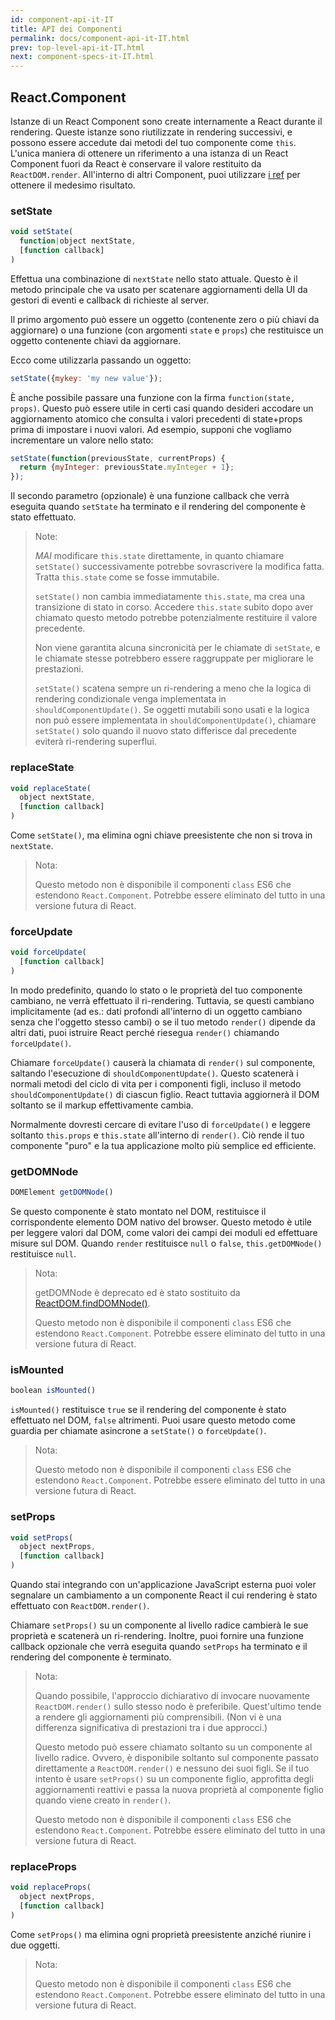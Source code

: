 ```yaml
---
id: component-api-it-IT
title: API dei Componenti
permalink: docs/component-api-it-IT.html
prev: top-level-api-it-IT.html
next: component-specs-it-IT.html
---
```


## React.Component

Istanze di un React Component sono create internamente a React durante il rendering. Queste istanze sono riutilizzate in rendering successivi, e possono essere accedute dai metodi del tuo componente come `this`. L'unica maniera di ottenere un riferimento a una istanza di un React Component fuori da React è conservare il valore restituito da `ReactDOM.render`. All'interno di altri Component, puoi utilizzare [i ref](/react/docs/more-about-refs.html) per ottenere il medesimo risultato.


### setState

```javascript
void setState(
  function|object nextState,
  [function callback]
)
```
Effettua una combinazione di `nextState` nello stato attuale. Questo è il metodo principale che va usato per scatenare aggiornamenti della UI da gestori di eventi e callback di richieste al server.

Il primo argomento può essere un oggetto (contenente zero o più chiavi da aggiornare) o una funzione (con argomenti `state` e `props`) che restituisce un oggetto contenente chiavi da aggiornare.

Ecco come utilizzarla passando un oggetto:

```javascript
setState({mykey: 'my new value'});
```

È anche possibile passare una funzione con la firma `function(state, props)`. Questo può essere utile in certi casi quando desideri accodare un aggiornamento atomico che consulta i valori precedenti di state+props prima di impostare i nuovi valori. Ad esempio, supponi che vogliamo incrementare un valore nello stato:

```javascript
setState(function(previousState, currentProps) {
  return {myInteger: previousState.myInteger + 1};
});
```

Il secondo parametro (opzionale) è una funzione callback che verrà eseguita quando `setState` ha terminato e il rendering del componente è stato effettuato.

> Note:
>
> *MAI* modificare `this.state` direttamente, in quanto chiamare `setState()` successivamente potrebbe sovrascrivere la modifica fatta. Tratta `this.state` come se fosse immutabile.
>
> `setState()` non cambia immediatamente `this.state`, ma crea una transizione di stato in corso. Accedere `this.state` subito dopo aver chiamato questo metodo potrebbe potenzialmente restituire il valore precedente.
>
> Non viene garantita alcuna sincronicità per le chiamate di `setState`, e le chiamate stesse potrebbero essere raggruppate per migliorare le prestazioni.
>
> `setState()` scatena sempre un ri-rendering a meno che la logica di rendering condizionale venga implementata in `shouldComponentUpdate()`. Se oggetti mutabili sono usati e la logica non può essere implementata in `shouldComponentUpdate()`, chiamare `setState()` solo quando il nuovo stato differisce dal precedente eviterà ri-rendering superflui.


### replaceState

```javascript
void replaceState(
  object nextState,
  [function callback]
)
```

Come `setState()`, ma elimina ogni chiave preesistente che non si trova in `nextState`.

> Nota:
>
> Questo metodo non è disponibile il componenti `class` ES6 che estendono `React.Component`. Potrebbe essere eliminato del tutto in una versione futura di React.


### forceUpdate

```javascript
void forceUpdate(
  [function callback]
)
```

In modo predefinito, quando lo stato o le proprietà del tuo componente cambiano, ne verrà effettuato il ri-rendering. Tuttavia, se questi cambiano implicitamente (ad es.: dati profondi all'interno di un oggetto cambiano senza che l'oggetto stesso cambi) o se il tuo metodo `render()` dipende da altri dati, puoi istruire React perché riesegua `render()` chiamando `forceUpdate()`.

Chiamare `forceUpdate()` causerà la chiamata di `render()` sul componente, saltando l'esecuzione di `shouldComponentUpdate()`. Questo scatenerà i normali metodi del ciclo di vita per i componenti figli, incluso il metodo `shouldComponentUpdate()` di ciascun figlio. React tuttavia aggiornerà il DOM soltanto se il markup effettivamente cambia.

Normalmente dovresti cercare di evitare l'uso di `forceUpdate()` e leggere soltanto `this.props` e `this.state` all'interno di `render()`. Ciò rende il tuo componente "puro" e la tua applicazione molto più semplice ed efficiente.


### getDOMNode

```javascript
DOMElement getDOMNode()
```

Se questo componente è stato montato nel DOM, restituisce il corrispondente elemento DOM nativo del browser. Questo metodo è utile per leggere valori dal DOM, come valori dei campi dei moduli ed effettuare misure sul DOM. Quando `render` restituisce `null` o `false`, `this.getDOMNode()` restituisce `null`.

> Nota:
>
> getDOMNode è deprecato ed è stato sostituito da [ReactDOM.findDOMNode()](/react/docs/top-level-api.html#reactdom.finddomnode).
>
> Questo metodo non è disponibile il componenti `class` ES6 che estendono `React.Component`. Potrebbe essere eliminato del tutto in una versione futura di React.


### isMounted

```javascript
boolean isMounted()
```

`isMounted()` restituisce `true` se il rendering del componente è stato effettuato nel DOM, `false` altrimenti. Puoi usare questo metodo come guardia per chiamate asincrone a `setState()` o `forceUpdate()`.

> Nota:
>
> Questo metodo non è disponibile il componenti `class` ES6 che estendono `React.Component`. Potrebbe essere eliminato del tutto in una versione futura di React.


### setProps

```javascript
void setProps(
  object nextProps,
  [function callback]
)
```

Quando stai integrando con un'applicazione JavaScript esterna puoi voler segnalare un cambiamento a un componente React il cui rendering è stato effettuato con `ReactDOM.render()`.

Chiamare `setProps()` su un componente al livello radice cambierà le sue proprietà e scatenerà un ri-rendering. Inoltre, puoi fornire una funzione callback opzionale che verrà eseguita quando `setProps` ha terminato e il rendering del componente è terminato.

> Nota:
>
> Quando possibile, l'approccio dichiarativo di invocare nuovamente `ReactDOM.render()` sullo stesso nodo è preferibile. Quest'ultimo tende a rendere gli aggiornamenti più comprensibili. (Non vi è una differenza significativa di prestazioni tra i due approcci.)
>
> Questo metodo può essere chiamato soltanto su un componente al livello radice. Ovvero, è disponibile soltanto sul componente passato direttamente a `ReactDOM.render()` e nessuno dei suoi figli. Se il tuo intento è usare `setProps()` su un componente figlio, approfitta degli aggiornamenti reattivi e passa la nuova proprietà al componente figlio quando viene creato in `render()`.
>
> Questo metodo non è disponibile il componenti `class` ES6 che estendono `React.Component`. Potrebbe essere eliminato del tutto in una versione futura di React.

### replaceProps

```javascript
void replaceProps(
  object nextProps,
  [function callback]
)
```

Come `setProps()` ma elimina ogni proprietà preesistente anziché riunire i due oggetti.

> Nota:
>
> Questo metodo non è disponibile il componenti `class` ES6 che estendono `React.Component`. Potrebbe essere eliminato del tutto in una versione futura di React.
